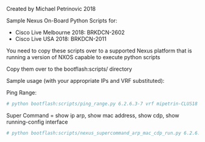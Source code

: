 Created by Michael Petrinovic 2018

Sample Nexus On-Board Python Scripts for:
* Cisco Live Melbourne 2018: BRKDCN-2602
* Cisco Live USA 2018: BRKDCN-2011

You need to copy these scripts over to a supported Nexus platform that is running a version of NXOS capable to execute python scripts

Copy them over to the bootflash:scripts/ directory

Sample usage (with your appropriate IPs and VRF substituted):

Ping Range:
```YAML
# python bootflash:scripts/ping_range.py 6.2.6.3-7 vrf mipetrin-CLUS18
```

Super Command = show ip arp, show mac address, show cdp, show running-config interface
```YAML
# python bootflash:scripts/nexus_supercommand_arp_mac_cdp_run.py 6.2.6.7
```
